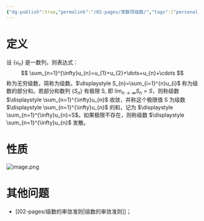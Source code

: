 ```yaml
---
{"dg-publish":true,"permalink":"/02-pages/常数项级数/","tags":["personal/blog","高等数学/级数"]}
---
```


# 定义
设 $\displaystyle \{u_{n}\}$ 是一数列，则表达式：
$$
\sum_{n=1}^{\infty}u_{n}=u_{1}+u_{2}+\dots+u_{n}+\cdots
$$
称为无穷级数，简称为级数。$\displaystyle S_{n}=\sum_{i=1}^{n}u_{i}$ 称为级数的部分和。若部分和数列 $\displaystyle \{S_{n}\}$ 有极限 S, 即 $\displaystyle \lim_{ n \to \infty } S_{n}=S$，则称级数 $\displaystyle \sum_{n=1}^{\infty}u_{n}$ 收敛，并称这个极限值 S 为级数 $\displaystyle \sum_{n=1}^{\infty}u_{n}$ 的和，记为 $\displaystyle \sum_{n=1}^{\infty}u_{n}=S$。如果极限不存在，则称级数 $\displaystyle \sum_{n=1}^{\infty}u_{n}$ 发散。 
# 性质
![image.png](https://yelanyanyu-img-bed.oss-cn-hangzhou.aliyuncs.com/img/blog/2024/07/20240721112128.png)

# 其他问题
- [[02-pages/级数的审敛准则\|级数的审敛准则]]；